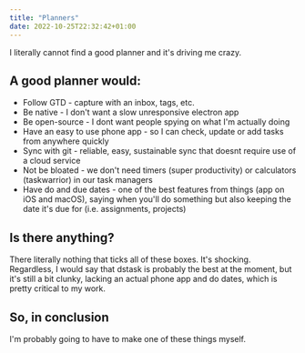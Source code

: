 ```yaml
---
title: "Planners"
date: 2022-10-25T22:32:42+01:00
---
```


I literally cannot find a good planner and it's driving me crazy.

## A good planner would:
* Follow GTD - capture with an inbox, tags, etc.
* Be native - I don't want a slow unresponsive electron app
* Be open-source - I dont want people spying on what I'm actually doing
* Have an easy to use phone app - so I can check, update or add tasks from anywhere quickly
* Sync with git - reliable, easy, sustainable sync that doesnt require use of a cloud service
* Not be bloated - we don't need timers (super productivity) or calculators (taskwarrior) in our task managers
* Have do and due dates - one of the best features from things (app on iOS and macOS), saying when you'll do something but also keeping the date it's due for (i.e. assignments, projects)

## Is there anything?
There literally nothing that ticks all of these boxes. It's shocking. Regardless, I would say that dstask is probably the best at the moment, but it's still a bit clunky, lacking an actual phone app and do dates, which is pretty critical to my work.

## So, in conclusion
I'm probably going to have to make one of these things myself.
